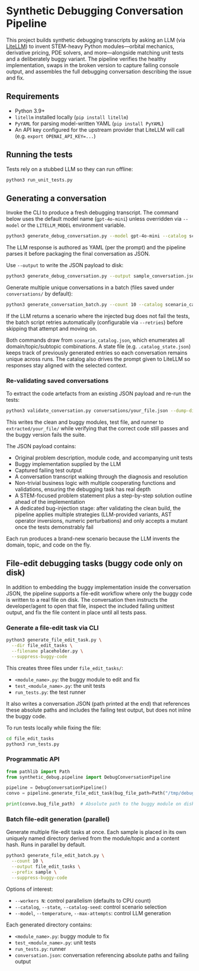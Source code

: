 # Synthetic Debugging Conversation Pipeline

This project builds synthetic debugging transcripts by asking an LLM (via [LiteLLM](https://github.com/BerriAI/litellm)) to invent STEM-heavy Python modules—orbital mechanics, derivative pricing, PDE solvers, and more—alongside matching unit tests and a deliberately buggy variant. The pipeline verifies the healthy implementation, swaps in the broken version to capture failing console output, and assembles the full debugging conversation describing the issue and fix.

## Requirements

- Python 3.9+
- `litellm` installed locally (`pip install litellm`)
- `PyYAML` for parsing model-written YAML (`pip install PyYAML`)
- An API key configured for the upstream provider that LiteLLM will call (e.g. `export OPENAI_API_KEY=...`)

## Running the tests

Tests rely on a stubbed LLM so they can run offline:

```bash
python3 run_unit_tests.py
```

## Generating a conversation

Invoke the CLI to produce a fresh debugging transcript. The command below uses the default model name (`gpt-4o-mini`) unless overridden via `--model` or the `LITELLM_MODEL` environment variable.

```bash
python3 generate_debug_conversation.py --model gpt-4o-mini --catalog scenario_catalog.json --state .catalog_state.json
```

The LLM response is authored as YAML (per the prompt) and the pipeline parses it before packaging the final conversation as JSON.

Use `--output` to write the JSON payload to disk:

```bash
python3 generate_debug_conversation.py --output sample_conversation.json
```

Generate multiple unique conversations in a batch (files saved under `conversations/` by default):

```bash
python3 generate_conversation_batch.py --count 10 --catalog scenario_catalog.json --state .catalog_state.json
```

If the LLM returns a scenario where the injected bug does not fail the tests, the batch script retries automatically (configurable via `--retries`) before skipping that attempt and moving on.

Both commands draw from `scenario_catalog.json`, which enumerates all domain/topic/subtopic combinations. A state file (e.g. `.catalog_state.json`) keeps track of previously generated entries so each conversation remains unique across runs. The catalog also drives the prompt given to LiteLLM so responses stay aligned with the selected context.

### Re-validating saved conversations

To extract the code artefacts from an existing JSON payload and re-run the tests:

```bash
python3 validate_conversation.py conversations/your_file.json --dump-dir extracted
```

This writes the clean and buggy modules, test file, and runner to `extracted/your_file/` while verifying that the correct code still passes and the buggy version fails the suite.

The JSON payload contains:

- Original problem description, module code, and accompanying unit tests
- Buggy implementation supplied by the LLM
- Captured failing test output
- A conversation transcript walking through the diagnosis and resolution
- Non-trivial business logic with multiple cooperating functions and validations, ensuring the debugging task has real depth
- A STEM-focused problem statement plus a step-by-step solution outline ahead of the implementation
- A dedicated bug-injection stage: after validating the clean build, the pipeline applies multiple strategies (LLM-provided variants, AST operator inversions, numeric perturbations) and only accepts a mutant once the tests demonstrably fail

Each run produces a brand-new scenario because the LLM invents the domain, topic, and code on the fly.

## File-edit debugging tasks (buggy code only on disk)

In addition to embedding the buggy implementation inside the conversation JSON, the pipeline supports a file-edit workflow where only the buggy code is written to a real file on disk. The conversation then instructs the developer/agent to open that file, inspect the included failing unittest output, and fix the file content in place until all tests pass.

### Generate a file-edit task via CLI

```bash
python3 generate_file_edit_task.py \
  --dir file_edit_tasks \
  --filename placeholder.py \
  --suppress-buggy-code
```

This creates three files under `file_edit_tasks/`:

- `<module_name>.py`: the buggy module to edit and fix
- `test_<module_name>.py`: the unit tests
- `run_tests.py`: the test runner

It also writes a conversation JSON (path printed at the end) that references these absolute paths and includes the failing test output, but does not inline the buggy code.

To run tests locally while fixing the file:

```bash
cd file_edit_tasks
python3 run_tests.py
```

### Programmatic API

```python
from pathlib import Path
from synthetic_debug.pipeline import DebugConversationPipeline

pipeline = DebugConversationPipeline()
convo = pipeline.generate_file_edit_task(bug_file_path=Path("/tmp/debug_task/placeholder.py"))

print(convo.bug_file_path)  # Absolute path to the buggy module on disk
```

### Batch file-edit generation (parallel)

Generate multiple file-edit tasks at once. Each sample is placed in its own uniquely named directory derived from the module/topic and a content hash. Runs in parallel by default.

```bash
python3 generate_file_edit_batch.py \
  --count 10 \
  --output file_edit_tasks \
  --prefix sample \
  --suppress-buggy-code
```

Options of interest:

- `--workers N`: control parallelism (defaults to CPU count)
- `--catalog`, `--state`, `--catalog-seed`: control scenario selection
- `--model`, `--temperature`, `--max-attempts`: control LLM generation

Each generated directory contains:

- `<module_name>.py`: buggy module to fix
- `test_<module_name>.py`: unit tests
- `run_tests.py`: runner
- `conversation.json`: conversation referencing absolute paths and failing output
